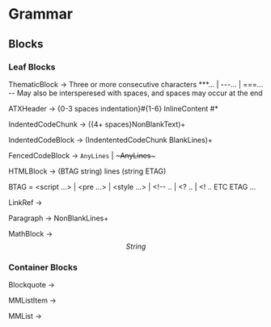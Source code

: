 # Grammar

## Blocks

### Leaf Blocks

ThematicBlock -> Three or more consecutive characters ***... | ---... | ===...
  -- May also be intersperesed with spaces, and spaces may occur at the end


ATXHeader -> {0-3 spaces indentation}#{1-6} InlineContent #*

IndentedCodeChunk -> ({4+ spaces}NonBlankText)+

IndentedCodeBlock ->  (IndententedCodeChunk BlankLines)+

FencedCodeBlock -> ```AnyLines``` | ~~~AnyLines~~~

HTMLBlock ->   (BTAG string) lines (string ETAG)

BTAG = <script ...> | <pre ...> | <style ...> | <!-- ..
     | <? .. | <!  .. ETC
ETAG ...

LinkRef ->

Paragraph -> NonBlankLines+

MathBlock -> $$ String $$

### Container Blocks

Blockquote ->

MMListItem ->

MMList ->
